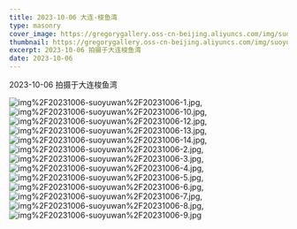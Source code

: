 ```yaml
---
title: 2023-10-06 大连-梭鱼湾
type: masonry
cover_image: https://gregorygallery.oss-cn-beijing.aliyuncs.com/img/suoyuwan.jpg
thumbnail: https://gregorygallery.oss-cn-beijing.aliyuncs.com/img/suoyuwan.jpg
excerpt: 2023-10-06 拍摄于大连梭鱼湾
date: 2023-10-06
---
```

2023-10-06 拍摄于大连梭鱼湾

![img%2F20231006-suoyuwan%2F20231006-1.jpg]( https://gregorygallery.oss-cn-beijing.aliyuncs.com/img/20231006-suoyuwan/20231006-1.jpg "img%2F20231006-suoyuwan%2F20231006-1.jpg"),
![img%2F20231006-suoyuwan%2F20231006-10.jpg]( https://gregorygallery.oss-cn-beijing.aliyuncs.com/img/20231006-suoyuwan/20231006-10.jpg "img%2F20231006-suoyuwan%2F20231006-10.jpg"),
![img%2F20231006-suoyuwan%2F20231006-12.jpg]( https://gregorygallery.oss-cn-beijing.aliyuncs.com/img/20231006-suoyuwan/20231006-12.jpg "img%2F20231006-suoyuwan%2F20231006-12.jpg"),
![img%2F20231006-suoyuwan%2F20231006-13.jpg]( https://gregorygallery.oss-cn-beijing.aliyuncs.com/img/20231006-suoyuwan/20231006-13.jpg "img%2F20231006-suoyuwan%2F20231006-13.jpg"),
![img%2F20231006-suoyuwan%2F20231006-14.jpg]( https://gregorygallery.oss-cn-beijing.aliyuncs.com/img/20231006-suoyuwan/20231006-14.jpg "img%2F20231006-suoyuwan%2F20231006-14.jpg"),
![img%2F20231006-suoyuwan%2F20231006-2.jpg]( https://gregorygallery.oss-cn-beijing.aliyuncs.com/img/20231006-suoyuwan/20231006-2.jpg "img%2F20231006-suoyuwan%2F20231006-2.jpg"),
![img%2F20231006-suoyuwan%2F20231006-3.jpg]( https://gregorygallery.oss-cn-beijing.aliyuncs.com/img/20231006-suoyuwan/20231006-3.jpg "img%2F20231006-suoyuwan%2F20231006-3.jpg"),
![img%2F20231006-suoyuwan%2F20231006-4.jpg]( https://gregorygallery.oss-cn-beijing.aliyuncs.com/img/20231006-suoyuwan/20231006-4.jpg "img%2F20231006-suoyuwan%2F20231006-4.jpg"),
![img%2F20231006-suoyuwan%2F20231006-5.jpg]( https://gregorygallery.oss-cn-beijing.aliyuncs.com/img/20231006-suoyuwan/20231006-5.jpg "img%2F20231006-suoyuwan%2F20231006-5.jpg"),
![img%2F20231006-suoyuwan%2F20231006-6.jpg]( https://gregorygallery.oss-cn-beijing.aliyuncs.com/img/20231006-suoyuwan/20231006-6.jpg "img%2F20231006-suoyuwan%2F20231006-6.jpg"),
![img%2F20231006-suoyuwan%2F20231006-7.jpg]( https://gregorygallery.oss-cn-beijing.aliyuncs.com/img/20231006-suoyuwan/20231006-7.jpg "img%2F20231006-suoyuwan%2F20231006-7.jpg"),
![img%2F20231006-suoyuwan%2F20231006-8.jpg]( https://gregorygallery.oss-cn-beijing.aliyuncs.com/img/20231006-suoyuwan/20231006-8.jpg "img%2F20231006-suoyuwan%2F20231006-8.jpg"),
![img%2F20231006-suoyuwan%2F20231006-9.jpg]( https://gregorygallery.oss-cn-beijing.aliyuncs.com/img/20231006-suoyuwan/20231006-9.jpg "img%2F20231006-suoyuwan%2F20231006-9.jpg")


<!-- <script data-swup-reload-script>
function resizelframe() var iframe =
document.getElementByld("mylframe"):var iframeHeiaht =
iframe.contentWindow.document.body.scrollHeight; iframe.height = iframeHeight;
</script>
<iframe id="mylframe"
height=1800px width=100% scrolling=no
src="/htmls/20231006_suoyuwan_masonry.html"
onload="resizelframe()"></iframe> -->